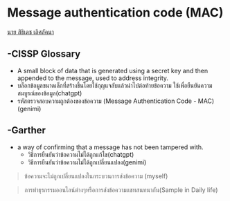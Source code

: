 # Message authentication code (MAC)
[นาย สิธิเดช เลิศลัคนา](tuagonjai.github.io)

## -CISSP Glossary
 - A small block of data that is generated using a secret key and then appended to the message, used to address integrity.
  - บล็อกข้อมูลขนาดเล็กที่สร้างขึ้นโดยใช้กุญแจลับแล้วนำไปต่อท้ายข้อความ ใช้เพื่อยืนยันความสมบูรณ์ของข้อมูล(chatgpt)
  - รหัสตรวจสอบความถูกต้องของข้อความ (Message Authentication Code - MAC)(genimi)

## -Garther
- a way of confirming that a message has not been tampered with.
   - วิธีการยืนยันว่าข้อความไม่ได้ถูกแก้ไข(chatgpt)
    - วิธีการยืนยันว่าข้อความไม่ได้ถูกเปลี่ยนแปลง(genimi)

>ข้อความจะไม่ถูกเปลี่ยนแปลงในกระบวนการส่งข้อความ (myself)

>การทำธุรกรรมออนไลน์ต่างๆหรือการส่งข้อความแชทสนทนากัน(Sample in Daily life)
